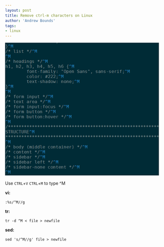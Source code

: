 ```yaml
---
layout: post
title: Remove ctrl-m characters on Linux
author: 'Andrew Bounds'
tags:
- linux
---
```


![ctrl-m](/assets/img/ctrl-m.png)

Use `CTRL`+`V` `CTRL`+`M` to type ^M

**vi:**

```text
:%s/^M//g
```

**tr:**

```text
tr -d ^M < file > newfile
```

**sed:**

```text
sed 's/^M//g' file > newfile
```
